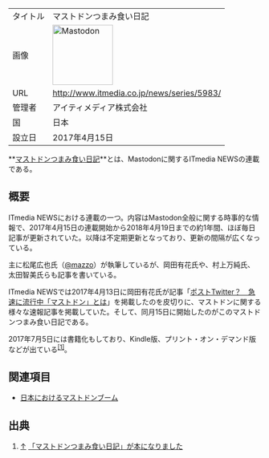 <div>

|          |                                                                                                                                                                                                                                                                                                        |
|----------|--------------------------------------------------------------------------------------------------------------------------------------------------------------------------------------------------------------------------------------------------------------------------------------------------------|
| タイトル | マストドンつまみ食い日記                                                                                                                                                                                                                                                                               |
| 画像     | [<img src="/images/thumb/0/00/Mastodon_logo.png/120px-Mastodon_logo.png" srcset="/images/thumb/0/00/Mastodon_logo.png/180px-Mastodon_logo.png 1.5x, /images/0/00/Mastodon_logo.png 2x" width="120" height="120" alt="Mastodon" />](/%E3%83%95%E3%82%A1%E3%82%A4%E3%83%AB:Mastodon_logo.png "Mastodon") |
| URL      | <a href="http://www.itmedia.co.jp/news/series/5983/" rel="nofollow">http://www.itmedia.co.jp/news/series/5983/</a>                                                                                                                                                                                     |
| 管理者   | アイティメディア株式会社                                                                                                                                                                                                                                                                               |
| 国       | 日本                                                                                                                                                                                                                                                                                                   |
| 設立日   | 2017年4月15日                                                                                                                                                                                                                                                                                          |

  

**<a href="http://www.itmedia.co.jp/news/series/5983/" rel="nofollow">マストドンつまみ食い日記</a>**とは、Mastodonに関するITmedia NEWSの連載である。

## 概要

ITmedia NEWSにおける連載の一つ。内容はMastodon全般に関する時事的な情報で、2017年4月15日の連載開始から2018年4月19日までの約1年間、ほぼ毎日記事が更新されていた。以降は不定期更新となっており、更新の間隔が広くなっている。

主に松尾広也氏（<a href="https://mstdn.jp/@mazzo" rel="nofollow">@mazzo</a>）が執筆しているが、岡田有花氏や、村上万純氏、太田智美氏らも記事を書いている。

ITmedia NEWSでは2017年4月13日に岡田有花氏が記事「<a href="http://www.itmedia.co.jp/news/articles/1704/13/news131.html" rel="nofollow">ポストTwitter？　急速に流行中「マストドン」とは</a>」を掲載したのを皮切りに、マストドンに関する様々な速報記事を掲載していた。そして、同月15日に開始したのがこのマストドンつまみ食い日記である。

2017年7月5日には書籍化もしており、Kindle版、プリント・オン・デマンド版などが出ている<sup>[\[1\]](#cite_note-1)</sup>。

## 関連項目

-   [日本におけるマストドンブーム](/%E6%97%A5%E6%9C%AC%E3%81%AB%E3%81%8A%E3%81%91%E3%82%8B%E3%83%9E%E3%82%B9%E3%83%88%E3%83%89%E3%83%B3%E3%83%96%E3%83%BC%E3%83%A0 "日本におけるマストドンブーム")

## 出典

<div>

1.  [↑](#cite_ref-1) <a href="http://www.itmedia.co.jp/news/articles/1707/05/news056.html" rel="nofollow">「マストドンつまみ食い日記」が本になりました</a>

</div>

</div>

